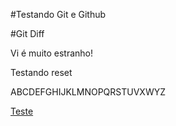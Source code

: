 #Testando Git e Github

#Git Diff

Vi é muito estranho!

Testando reset

ABCDEFGHIJKLMNOPQRSTUVXWYZ

<a href="www.google.com.br" >Teste </a>
